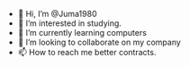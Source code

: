 - 👋 Hi, I’m @Juma1980
- 👀 I’m interested in studying.
- 🌱 I’m currently learning computers
- 💞️ I’m looking to collaborate on my company
- 📫 How to reach me better contracts.

<!---
Juma1980/Juma1980 is a ✨ special ✨ repository because its `README.md` (this file) appears on your GitHub profile.
You can click the Preview link to take a look at your changes.
--->
